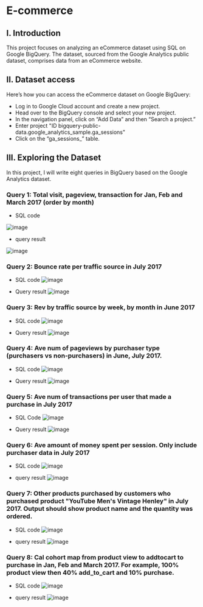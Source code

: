 # E-commerce
## I. Introduction
This project focuses on analyzing an eCommerce dataset using SQL on Google BigQuery. The dataset, sourced from the Google Analytics public dataset, comprises data from an eCommerce website.

## II. Dataset access
Here’s how you can access the eCommerce dataset on Google BigQuery:
* Log in to Google Cloud account and create a new project.
* Head over to the BigQuery console and select your new project.
* In the navigation panel, click on “Add Data” and then “Search a project.”
* Enter project "ID bigquery-public-data.google_analytics_sample.ga_sessions"
* Click on the “ga_sessions_” table.

## III. Exploring the Dataset
In this project, I will write eight queries in BigQuery based on the Google Analytics dataset. 
### Query 1: Total visit, pageview, transaction for Jan, Feb and March 2017 (order by month)
* SQL code

![image](https://github.com/user-attachments/assets/5178b4fd-f6d9-407d-befc-3187f90dd663)
* query result

![image](https://github.com/user-attachments/assets/1e7191c5-9dce-4f14-8bea-1a287f6d2b0d)

### Query 2: Bounce rate per traffic source in July 2017

* SQL code
![image](https://github.com/user-attachments/assets/a6da93d0-e0c2-41a5-8e50-1c3ff8d215c8)

* Query result
![image](https://github.com/user-attachments/assets/fc4d6b9d-aaaf-409a-b6a7-71fe6fc0ce6f)

### Query 3: Rev by traffic source by week, by month in June 2017

* SQL code
![image](https://github.com/user-attachments/assets/48de9bde-9a86-48e3-905d-465ed2a2ca80)

* Query result
![image](https://github.com/user-attachments/assets/d4a389c2-d9b2-4a79-8115-6272b2530313)

### Query 4: Ave num of pageviews by purchaser type (purchasers vs non-purchasers) in June, July 2017.

* SQL code
![image](https://github.com/user-attachments/assets/7d348ed0-fc63-40e5-ad4b-0c9b6c7aae7f)

* Query result
![image](https://github.com/user-attachments/assets/65fda789-f75d-48e9-b11c-bb5909efdb6d)

### Query 5: Ave num of transactions per user that made a purchase in July 2017

* SQL Code
![image](https://github.com/user-attachments/assets/7056e941-70f2-441f-818d-eb88c883a8f5)

* Query result
![image](https://github.com/user-attachments/assets/a6e2bf90-04c1-410e-82a0-4d8fa9d80667)

### Query 6: Ave amount of money spent per session. Only include purchaser data in July 2017
* SQL code
![image](https://github.com/user-attachments/assets/490ef1f6-e3f5-4760-9f12-be5433b4380a)

* query result
![image](https://github.com/user-attachments/assets/3d199671-d936-4d0b-aac5-71a1d1a88986)

### Query 7: Other products purchased by customers who purchased product "YouTube Men's Vintage Henley" in July 2017. Output should show product name and the quantity was ordered.
* SQL code
![image](https://github.com/user-attachments/assets/e96aad1d-c759-4a3b-86f6-4181126bf94e)

* query result
![image](https://github.com/user-attachments/assets/f4d75fa5-ec82-4892-9eca-b82ebdebe306)

### Query 8: Cal cohort map from product view to addtocart to purchase in Jan, Feb and March 2017. For example, 100% product view then 40% add_to_cart and 10% purchase.
* SQL code
![image](https://github.com/user-attachments/assets/97a3b4df-3b87-4585-b63e-c0d901303b10)

* query result
![image](https://github.com/user-attachments/assets/80153c9b-543e-4d0e-a510-553bdedfeb2b)



